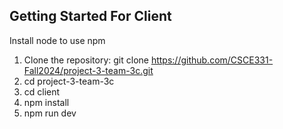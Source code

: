 ## Getting Started For Client
Install node to use npm

1. Clone the repository:
   git clone https://github.com/CSCE331-Fall2024/project-3-team-3c.git
2. cd project-3-team-3c
3. cd client
4. npm install
5. npm run dev
